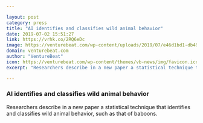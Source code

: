 ```yaml
---

layout: post
category: press
title: "AI identifies and classifies wild animal behavior"
date: 2019-07-02 15:51:27
link: https://vrhk.co/2RQ6eDc
image: https://venturebeat.com/wp-content/uploads/2019/07/e46d1bd1-db49-4085-b47d-9b52cfe360a4.png?w=1200&strip=all
domain: venturebeat.com
author: "VentureBeat"
icon: https://venturebeat.com/wp-content/themes/vb-news/img/favicon.ico
excerpt: "Researchers describe in a new paper a statistical technique that identifies and classifies wild animal behavior, such as that of baboons."

---
```


### AI identifies and classifies wild animal behavior

Researchers describe in a new paper a statistical technique that identifies and classifies wild animal behavior, such as that of baboons.